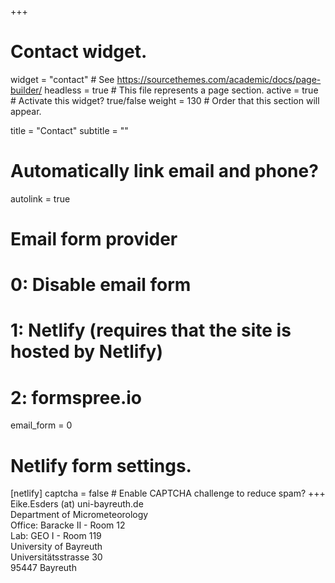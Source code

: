 +++
# Contact widget.
widget = "contact"  # See https://sourcethemes.com/academic/docs/page-builder/
headless = true  # This file represents a page section.
active = true  # Activate this widget? true/false
weight = 130  # Order that this section will appear.

title = "Contact"
subtitle = ""

# Automatically link email and phone?
autolink = true

# Email form provider
#   0: Disable email form
#   1: Netlify (requires that the site is hosted by Netlify)
#   2: formspree.io
email_form = 0

# Netlify form settings.
[netlify]
  captcha = false  # Enable CAPTCHA challenge to reduce spam?
+++
Eike.Esders (at) uni-bayreuth.de<br/>
Department of Micrometeorology<br/>
Office: Baracke II - Room 12<br/>
Lab: GEO I - Room 119<br/>
University of Bayreuth<br/>
Universitätsstrasse 30<br/>
95447 Bayreuth
